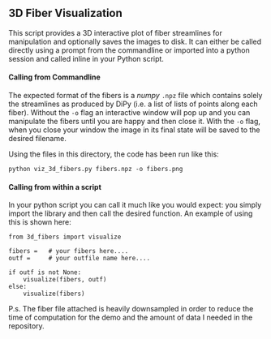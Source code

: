 ## 3D Fiber Visualization

This script provides a 3D interactive plot of fiber streamlines for manipulation
and optionally saves the images to disk. It can either be called directly using
a prompt from the commandline or imported into a python session and called inline
in your Python script.


#### Calling from Commandline

The expected format of the fibers is a *numpy* `.npz` file which contains solely
the streamlines as produced by DiPy (i.e. a list of lists of points along each
fiber). Without the `-o` flag an interactive window will pop up and you can manipulate
the fibers until you are happy and then close it. With the `-o` flag, when you close
your window the image in its final state will be saved to the desired filename.

Using the files in this directory, the code has been run like this:
```
python viz_3d_fibers.py fibers.npz -o fibers.png
```

#### Calling from within a script

In your python script you can call it much like you would expect: you simply import
the library and then call the desired function. An example of using this is
shown here:

```{python}
from 3d_fibers import visualize

fibers =   # your fibers here....
outf =     # your outfile name here....

if outf is not None:
    visualize(fibers, outf)
else:
    visualize(fibers)

```


P.s. The fiber file attached is heavily downsampled in order to reduce the time
of computation for the demo and the amount of data I needed in the repository.
